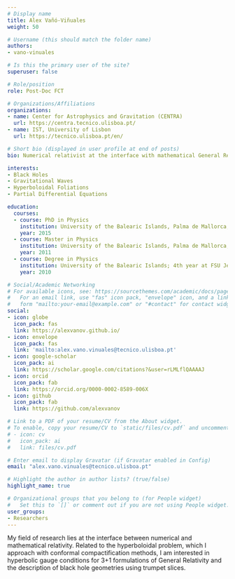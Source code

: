 ```yaml
---
# Display name
title: Alex Vañó-Viñuales
weight: 50

# Username (this should match the folder name)
authors:
- vano-vinuales

# Is this the primary user of the site?
superuser: false

# Role/position
role: Post-Doc FCT

# Organizations/Affiliations
organizations:
- name: Center for Astrophysics and Gravitation (CENTRA)
  url: https://centra.tecnico.ulisboa.pt/
- name: IST, University of Lisbon
  url: https://tecnico.ulisboa.pt/en/

# Short bio (displayed in user profile at end of posts)
bio: Numerical relativist at the interface with mathematical General Relativity. 

interests:
- Black Holes
- Gravitational Waves
- Hyperboloidal Foliations
- Partial Differential Equations

education:
  courses:
  - course: PhD in Physics
    institution: University of the Balearic Islands, Palma de Mallorca, Spain
    year: 2015
  - course: Master in Physics
    institution: University of the Balearic Islands, Palma de Mallorca, Spain
    year: 2011
  - course: Degree in Physics
    institution: University of the Balearic Islands; 4th year at FSU Jena, Germany
    year: 2010

# Social/Academic Networking
# For available icons, see: https://sourcethemes.com/academic/docs/page-builder/#icons
#   For an email link, use "fas" icon pack, "envelope" icon, and a link in the
#   form "mailto:your-email@example.com" or "#contact" for contact widget.
social:
- icon: globe
  icon_pack: fas
  link: https://alexvanov.github.io/
- icon: envelope
  icon_pack: fas
  link: 'mailto:alex.vano.vinuales@tecnico.ulisboa.pt'
- icon: google-scholar
  icon_pack: ai
  link: https://scholar.google.com/citations?&user=rLMLflQAAAAJ
- icon: orcid
  icon_pack: fab
  link: https://orcid.org/0000-0002-8589-006X
- icon: github
  icon_pack: fab
  link: https://github.com/alexvanov

# Link to a PDF of your resume/CV from the About widget.
# To enable, copy your resume/CV to `static/files/cv.pdf` and uncomment the lines below.
# - icon: cv
#   icon_pack: ai
#   link: files/cv.pdf

# Enter email to display Gravatar (if Gravatar enabled in Config)
email: "alex.vano.vinuales@tecnico.ulisboa.pt"

# Highlight the author in author lists? (true/false)
highlight_name: true

# Organizational groups that you belong to (for People widget)
#   Set this to `[]` or comment out if you are not using People widget.
user_groups:
- Researchers
---
```


My field of research lies at the interface between numerical and mathematical relativity. Related to the hyperboloidal problem, which I approach with conformal compactification methods, I am interested in hyperbolic gauge conditions for 3+1 formulations of General Relativity and the description of black hole geometries using trumpet slices. 

